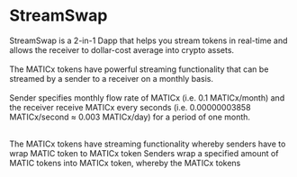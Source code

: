 # StreamSwap

StreamSwap is a 2-in-1 Dapp that helps you stream tokens in real-time and allows the receiver to dollar-cost average into crypto assets.
<br/><br/>
The MATICx tokens have powerful streaming functionality that can be streamed by a sender to a receiver on a monthly basis. 
<br/><br/>
Sender specifies monthly flow rate of MATICx (i.e. 0.1 MATICx/month) and the receiver receive MATICx every seconds (i.e. 0.00000003858 MATICx/second ≈ 0.003 MATICx/day) for a period of one month.
<br/><br/>

The MATICx tokens have streaming functionality whereby senders have to wrap MATIC token to MATICx token
Senders wrap a specified amount of MATIC tokens into MATICx token, whereby the MATICx tokens 

